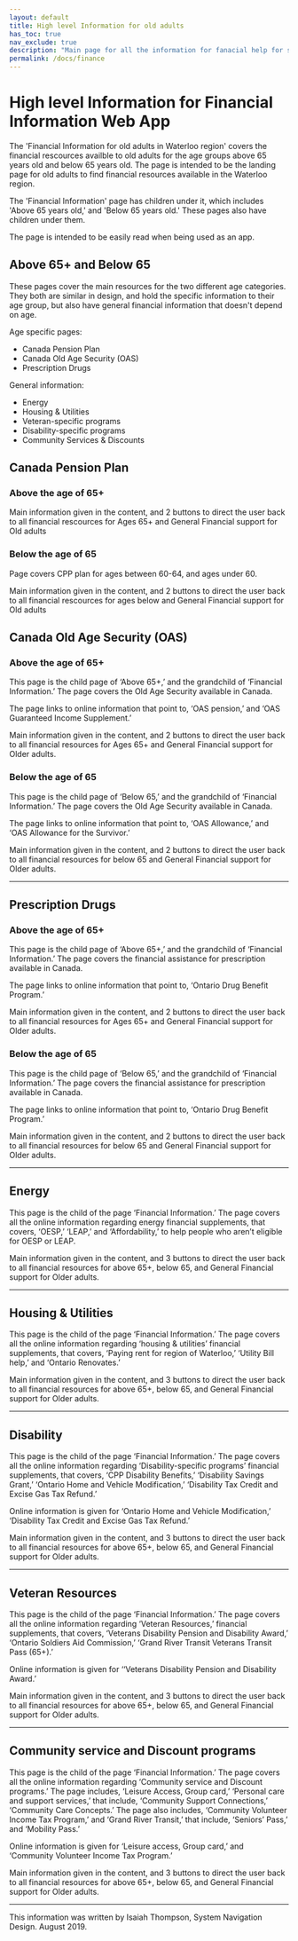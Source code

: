 ```yaml
---
layout: default
title: High level Information for old adults
has_toc: true
nav_exclude: true
description: "Main page for all the information for fanacial help for seniors in the Waterloo region"
permalink: /docs/finance
---
```


# High level Information for Financial Information Web App

The 'Financial Information for old adults in Waterloo region' covers the financial rescources availble to old adults for the age groups above 65 years old and below 65 years old. The page is intended to be the landing page for old adults to find financial resources available in the Waterloo region.

The 'Financial Information' page has children under it, which includes 'Above 65 years old,' and 'Below 65 years old.' These pages also have children under them. 

The page is intended to be easily read when being used as an app.

## Above 65+ and Below 65

These pages cover the main resources for the two different age categories. They both are similar in design, and hold the specific information to their age group, but also have general financial information that doesn't depend on age. 

Age specific pages: 
- Canada Pension Plan
- Canada Old Age Security (OAS)
- Prescription Drugs

General information:
- Energy
- Housing & Utilities
- Veteran-specific programs
- Disability-specific programs
- Community Services & Discounts

## Canada Pension Plan

### Above the age of 65+

Main information given in the content, and 2 buttons to direct the user back to all financial rescources for Ages 65+ and General Financial support for Old adults

### Below the age of 65

Page covers CPP plan for ages between 60-64, and ages under 60. 

Main information given in the content, and 2 buttons to direct the user back to all financial rescources for ages below and General Financial support for Old adults

## Canada Old Age Security (OAS)

### Above the age of 65+

This page is the child page of ‘Above 65+,’ and the grandchild of ‘Financial Information.’ The page covers the Old Age Security available in Canada. 

The page links to online information that point to, ‘OAS pension,’ and ‘OAS Guaranteed Income Supplement.’

Main information given in the content, and 2 buttons to direct the user back to all financial resources for Ages 65+ and General Financial support for Older adults.

### Below the age of 65

This page is the child page of ‘Below 65,’ and the grandchild of ‘Financial Information.’ The page covers the Old Age Security available in Canada. 

The page links to online information that point to, ‘OAS Allowance,’ and ‘OAS Allowance for the Survivor.’

Main information given in the content, and 2 buttons to direct the user back to all financial resources for below 65 and General Financial support for Older adults.

---

## Prescription Drugs 

### Above the age of 65+

This page is the child page of ‘Above 65+,’ and the grandchild of ‘Financial Information.’ The page covers the financial assistance for prescription available in Canada. 

The page links to online information that point to, ‘Ontario Drug Benefit Program.’

Main information given in the content, and 2 buttons to direct the user back to all financial resources for Ages 65+ and General Financial support for Older adults.

### Below the age of 65

This page is the child page of ‘Below 65,’ and the grandchild of ‘Financial Information.’ The page covers the financial assistance for prescription available in Canada.  

The page links to online information that point to, ‘Ontario Drug Benefit Program.’

Main information given in the content, and 2 buttons to direct the user back to all financial resources for below 65 and General Financial support for Older adults.

---

## Energy

This page is the child of the page ‘Financial Information.’ The page covers all the online information regarding energy financial supplements, that covers, ‘OESP,’ ‘LEAP,’ and ‘Affordability,’ to help people who aren’t eligible for OESP or LEAP.

Main information given in the content, and 3 buttons to direct the user back to all financial resources for above 65+, below 65, and General Financial support for Older adults.

---

## Housing & Utilities

This page is the child of the page ‘Financial Information.’ The page covers all the online information regarding ‘housing & utilities’ financial supplements, that covers, ‘Paying rent for region of Waterloo,’ ‘Utility Bill help,’ and ‘Ontario Renovates.’ 

Main information given in the content, and 3 buttons to direct the user back to all financial resources for above 65+, below 65, and General Financial support for Older adults.

---

## Disability 

This page is the child of the page ‘Financial Information.’ The page covers all the online information regarding ‘Disability-specific programs’ financial supplements, that covers, ‘CPP Disability Benefits,’ ‘Disability Savings Grant,’ ‘Ontario Home and Vehicle Modification,’ ‘Disability Tax Credit and Excise Gas Tax Refund.’

Online information is given for ‘Ontario Home and Vehicle Modification,’ ‘Disability Tax Credit and Excise Gas Tax Refund.’

Main information given in the content, and 3 buttons to direct the user back to all financial resources for above 65+, below 65, and General Financial support for Older adults.

---

## Veteran Resources 

This page is the child of the page ‘Financial Information.’ The page covers all the online information regarding ‘Veteran Resources,’ financial supplements, that covers, ‘Veterans Disability Pension and Disability Award,’ ‘Ontario Soldiers Aid Commission,’ ‘Grand River Transit Veterans Transit Pass (65+).’

Online information is given for ‘‘Veterans Disability Pension and Disability Award.’

Main information given in the content, and 3 buttons to direct the user back to all financial resources for above 65+, below 65, and General Financial support for Older adults.

---

## Community service and Discount programs

This page is the child of the page ‘Financial Information.’ The page covers all the online information regarding ‘Community service and Discount programs.’ The page includes, ‘Leisure Access, Group card,’ ‘Personal care and support services,’ that include, ‘Community Support Connections,’ ‘Community Care Concepts.’ The page also includes, ‘Community Volunteer Income Tax Program,’ and ‘Grand River Transit,’ that include, ‘Seniors’ Pass,’ and ‘Mobility Pass.’

Online information is given for ‘Leisure access, Group card,’ and ‘Community Volunteer Income Tax Program.’

Main information given in the content, and 3 buttons to direct the user back to all financial resources for above 65+, below 65, and General Financial support for Older adults.

---

This information was written by Isaiah Thompson, System Navigation Design. August 2019.






